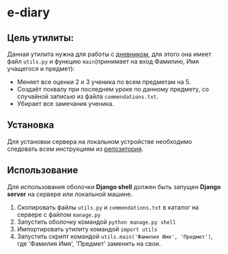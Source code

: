 # e-diary

## Цель утилиты:

Данная утилита нужна для работы с [дневником](https://github.com/devmanorg/e-diary), для этого она имеет
файл `utils.py` и функцию `main`(принимает на вход Фамилию, Имя учащегося и предмет):

- Меняет все оценки 2 и 3 ученика по всем предметам на 5.
- Создаёт похвалу при последнем уроке по данному предмету, со случайной записью из файла `commendations.txt`.
- Убирает все замечания ученика.

## Установка

Для установки сервера на локальном устройстве необходимо следовать всем инструкциям
из [репозитория](https://github.com/devmanorg/e-diary#%D0%B7%D0%B0%D0%BF%D1%83%D1%81%D0%BA).

## Использование

Для использования оболочки **Django shell** должен быть запущен **Django server** на сервере или локальной машине.
1. Скопировать файлы `utils.py` и `commendations.txt` в каталог на сервере с файлом `manage.py`
2. Запустить оболочку командой  ```python manage.py shell```
3. Импортировать утилиту командой ```import utils```
4. Запустить скрипт командой ```utils.main('Фамилия Имя', 'Предмет')```, где 'Фамилия Имя', 'Предмет' заменить на свои.






